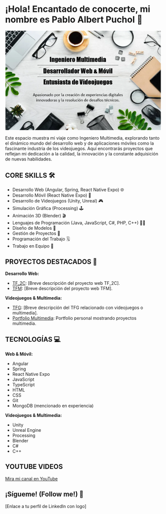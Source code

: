 # ¡Hola! Encantado de conocerte, mi nombre es Pablo Albert Puchol 👋

<p align="center">
  <img src="entrada.png" alt="Ingeniero Multimedia - Desarrollo Web & Videojuegos">
</p>

Este espacio muestra mi viaje como Ingeniero Multimedia, explorando tanto el dinámico mundo del desarrollo web y de aplicaciones móviles como la fascinante industria de los videojuegos. Aquí encontrarás proyectos que reflejan mi dedicación a la calidad, la innovación y la constante adquisición de nuevas habilidades.

## CORE SKILLS 🛠️

- Desarrollo Web (Angular, Spring, React Native Expo) 🌐
- Desarrollo Móvil (React Native Expo) 📱
- Desarrollo de Videojuegos (Unity, Unreal) 🎮
- Simulación Gráfica (Processing) 🕹️
- Animación 3D (Blender) 🎬
- Lenguajes de Programación (Java, JavaScript, C#, PHP, C++) 👨‍💻
- Diseño de Modelos 📐
- Gestión de Proyectos 📂
- Programación del Trabajo 🗓️
- Trabajo en Equipo 🤝

## PROYECTOS DESTACADOS 🌟

**Desarrollo Web:**

- [TF_2C](https://github.com/escorpioap2001/TF_2C): [Breve descripción del proyecto web TF_2C].
- [TFM](https://github.com/escorpioap2001/TFM): [Breve descripción del proyecto web TFM].

**Videojuegos & Multimedia:**

- [TFG](https://github.com/escorpioap2001/TFG): [Breve descripción del TFG relacionado con videojuegos o multimedia].
- [Portfolio Multimedia](https://mural.uv.es/palpu/portfolio/inicio.html): Portfolio personal mostrando proyectos multimedia.

## TECNOLOGÍAS 💻

**Web & Móvil:**

- Angular
- Spring
- React Native Expo
- JavaScript
- TypeScript
- HTML
- CSS
- Git
- MongoDB (mencionado en experiencia)

**Videojuegos & Multimedia:**

- Unity
- Unreal Engine
- Processing
- Blender
- C#
- C++

## YOUTUBE VIDEOS

[Mira mi canal en YouTube](https://www.youtube.com/channel/UCUisG6OVmLe8zG7yqHX3OMA)

## ¡Sígueme! (Follow me!) 🚀

[Enlace a tu perfil de LinkedIn con logo]